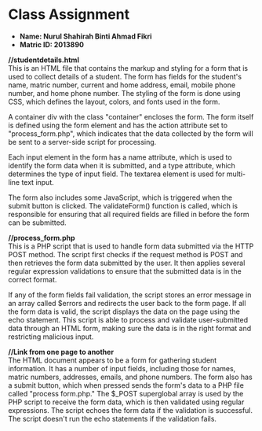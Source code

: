 # Class Assignment

* **Name: Nurul Shahirah Binti Ahmad Fikri** 
* **Matric ID: 2013890**

<strong> //studentdetails.html </strong> <br /> 
This is an HTML file that contains the markup and styling for a form that is used to collect details of a student. The form has fields for the student's name, matric number, current and home address, email, mobile phone number, and home phone number. The styling of the form is done using CSS, which defines the layout, colors, and fonts used in the form.

A container div with the class "container" encloses the form. The form itself is defined using the form element and has the action attribute set to "process_form.php", which indicates that the data collected by the form will be sent to a server-side script for processing.

Each input element in the form has a name attribute, which is used to identify the form data when it is submitted, and a type attribute, which determines the type of input field. The textarea element is used for multi-line text input.

The form also includes some JavaScript, which is triggered when the submit button is clicked. The validateForm() function is called, which is responsible for ensuring that all required fields are filled in before the form can be submitted.

<strong> //process_form.php </strong> <br /> 
This is a PHP script that is used to handle form data submitted via the HTTP POST method. The script first checks if the request method is POST and then retrieves the form data submitted by the user. It then applies several regular expression validations to ensure that the submitted data is in the correct format.

If any of the form fields fail validation, the script stores an error message in an array called $errors and redirects the user back to the form page. If all the form data is valid, the script displays the data on the page using the echo statement. This script is able to process and validate user-submitted data through an HTML form, making sure the data is in the right format and restricting malicious input.

<strong> //Link from one page to another </strong> <br /> 
The HTML document appears to be a form for gathering student information. It has a number of input fields, including those for names, matric numbers, addresses, emails, and phone numbers. The form also has a submit button, which when pressed sends the form's data to a PHP file called "process form.php." The $_POST superglobal array is used by the PHP script to receive the form data, which is then validated using regular expressions. The script echoes the form data if the validation is successful. The script doesn't run the echo statements if the validation fails. 
